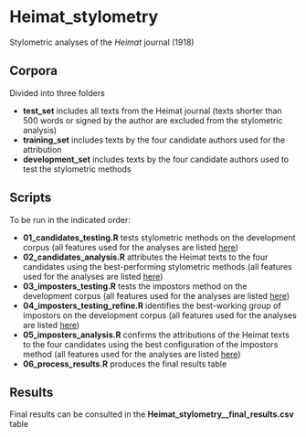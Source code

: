 # Heimat_stylometry
Stylometric analyses of the *Heimat* journal (1918)

## Corpora
Divided into three folders
- **test_set** includes all texts from the Heimat journal (texts shorter than 500 words or signed by the author are excluded from the stylometric analysis)
- **training_set** includes texts by the four candidate authors used for the attribution
- **development_set** includes texts by the four candidate authors used to test the stylometric methods

## Scripts
To be run in the indicated order:
- **01_candidates_testing.R** tests stylometric methods on the development corpus (all features used for the analyses are listed [here](https://github.com/SimoneRebora/Heimat_stylometry/blob/main/features/01_candidates_testing_features.csv))
- **02_candidates_analysis.R** attributes the Heimat texts to the four candidates using the best-performing stylometric methods (all features used for the analyses are listed [here](https://github.com/SimoneRebora/Heimat_stylometry/blob/main/features/02_candidates_analysis_features.csv))
- **03_imposters_testing.R** tests the impostors method on the development corpus (all features used for the analyses are listed [here](https://github.com/SimoneRebora/Heimat_stylometry/blob/main/features/03_imposters_testing_features.csv))
- **04_imposters_testing_refine.R** identifies the best-working group of impostors on the development corpus (all features used for the analyses are listed [here](https://github.com/SimoneRebora/Heimat_stylometry/blob/main/features/04_imposters_testing_refine_features.csv))
- **05_imposters_analysis.R** confirms the attributions of the Heimat texts to the four candidates using the best configuration of the impostors method (all features used for the analyses are listed [here](https://github.com/SimoneRebora/Heimat_stylometry/blob/main/features/05_imposters_analysis_features.csv))
- **06_process_results.R** produces the final results table

## Results
Final results can be consulted in the **Heimat_stylometry__final_results.csv** table